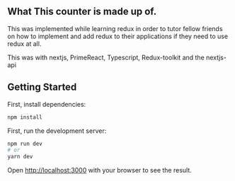## What This counter is made up of.

This was implemented while learning redux in order to tutor fellow friends on how to
implement and add redux to their applications if they need to use redux at all.

This was with nextjs, PrimeReact, Typescript, Redux-toolkit and the nextjs-api

## Getting Started

First, install dependencies:

```bash
npm install
```

First, run the development server:

```bash
npm run dev
# or
yarn dev
```

Open [http://localhost:3000](http://localhost:3000) with your browser to see the result.

